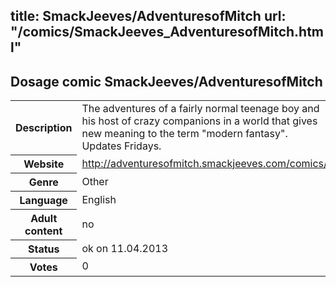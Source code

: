 title: SmackJeeves/AdventuresofMitch
url: "/comics/SmackJeeves_AdventuresofMitch.html"
---
Dosage comic SmackJeeves/AdventuresofMitch
-----------------------------------------

<table class="comicinfo">
<tr>
<th>Description</th><td>The adventures of a fairly normal teenage boy and his host of crazy companions in a world that gives new meaning to the term &quot;modern fantasy&quot;. Updates Fridays.</td>
</tr>
<tr>
<th>Website</th><td><a href="http://adventuresofmitch.smackjeeves.com/comics/">http://adventuresofmitch.smackjeeves.com/comics/</a></td>
</tr>
<tr>
<th>Genre</th><td>Other</td>
</tr>
<tr>
<th>Language</th><td>English</td>
</tr>
<tr>
<th>Adult content</th><td>no</td>
</tr>
<tr>
<th>Status</th><td>ok on 11.04.2013</td>
</tr>
<tr>
<th>Votes</th><td>0</div></td>
</tr>
</table>
